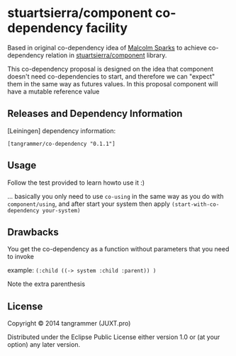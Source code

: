# stuartsierra/component co-dependency facility
Based in original co-dependency idea of [Malcolm Sparks](https://github.com/juxt/component) to achieve co-dependency relation in
[stuartsierra/component](https://github.com/stuartsierra/component) library.

This co-dependency proposal is designed on the idea that component doesn't need co-dependencies to start,
and therefore we can "expect" them in the same way as futures values. In this proposal component will have a mutable reference value

## Releases and Dependency Information

[Leiningen] dependency information:

    [tangrammer/co-dependency "0.1.1"]


## Usage
Follow the test provided to learn howto use it :)

... basically you only need to use ```co-using``` in the same way as you do with ```component/using```, and after start your system then apply ```(start-with-co-dependency your-system)```

## Drawbacks
You get the co-dependency as a function without parameters that you need to invoke


example: ``` (:child ((-> system :child :parent)) ) ```

Note the extra parenthesis



## License

Copyright © 2014 tangrammer (JUXT.pro)

Distributed under the Eclipse Public License either version 1.0 or (at
your option) any later version.
